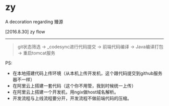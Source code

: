 # zy
A decoration regarding 臻源

[2016.8.30]
zy flow

---

> git状态筛选 -> _codesync进行代码提交 -> 前端代码编译 -> Java编译打包 -> 重启tomcat服务


PS:

- 在本地搭建代码上传环境（从本机上传开发机，这个跟代码提交到github服务器不一样）
- 在阿里云上搭建一套代码（这个你不用管，我到时候统一上传）
- 在阿里云上搭建一个开发机，用ngix做host域名解析。
- 开发流程与上线流程要分开，开发流程不做前端代码的压缩。

